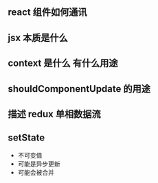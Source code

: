 ## react 组件如何通讯

## jsx 本质是什么

## context 是什么 有什么用途

## shouldComponentUpdate 的用途

## 描述 redux 单相数据流

## setState 

- 不可变值
- 可能是异步更新
- 可能会被合并
